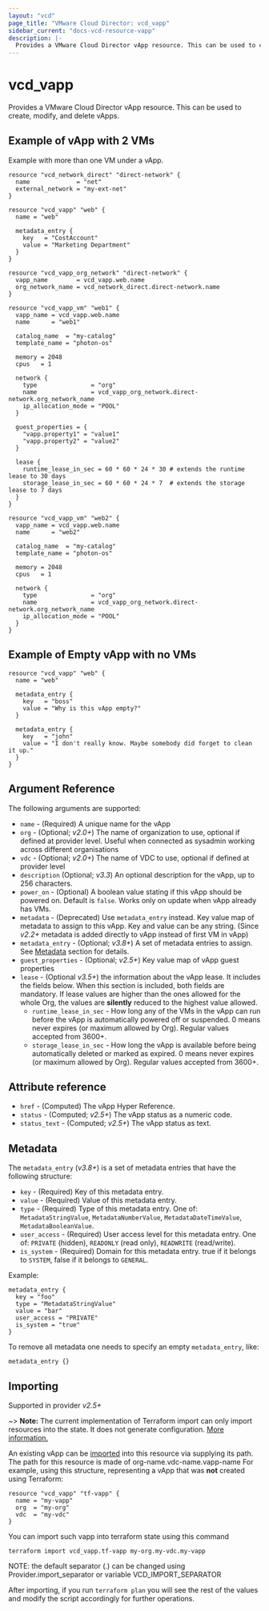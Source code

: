 ```yaml
---
layout: "vcd"
page_title: "VMware Cloud Director: vcd_vapp"
sidebar_current: "docs-vcd-resource-vapp"
description: |-
  Provides a VMware Cloud Director vApp resource. This can be used to create, modify, and delete vApps.
---
```


# vcd\_vapp

Provides a VMware Cloud Director vApp resource. This can be used to create, modify, and delete vApps.

## Example of vApp with 2 VMs

Example with more than one VM under a vApp.

```hcl
resource "vcd_network_direct" "direct-network" {
  name             = "net"
  external_network = "my-ext-net"
}

resource "vcd_vapp" "web" {
  name = "web"

  metadata_entry {
    key   = "CostAccount"
    value = "Marketing Department"
  }
}

resource "vcd_vapp_org_network" "direct-network" {
  vapp_name        = vcd_vapp.web.name
  org_network_name = vcd_network_direct.direct-network.name
}

resource "vcd_vapp_vm" "web1" {
  vapp_name = vcd_vapp.web.name
  name      = "web1"

  catalog_name  = "my-catalog"
  template_name = "photon-os"

  memory = 2048
  cpus   = 1

  network {
    type               = "org"
    name               = vcd_vapp_org_network.direct-network.org_network_name
    ip_allocation_mode = "POOL"
  }

  guest_properties = {
    "vapp.property1" = "value1"
    "vapp.property2" = "value2"
  }

  lease {
    runtime_lease_in_sec = 60 * 60 * 24 * 30 # extends the runtime lease to 30 days
    storage_lease_in_sec = 60 * 60 * 24 * 7  # extends the storage lease to 7 days
  }
}

resource "vcd_vapp_vm" "web2" {
  vapp_name = vcd_vapp.web.name
  name      = "web2"

  catalog_name  = "my-catalog"
  template_name = "photon-os"

  memory = 2048
  cpus   = 1

  network {
    type               = "org"
    name               = vcd_vapp_org_network.direct-network.org_network_name
    ip_allocation_mode = "POOL"
  }
}
```

## Example of Empty vApp with no VMs

```hcl
resource "vcd_vapp" "web" {
  name = "web"

  metadata_entry {
    key   = "boss"
    value = "Why is this vApp empty?"
  }

  metadata_entry {
    key   = "john"
    value = "I don't really know. Maybe somebody did forget to clean it up."
  }
}
```

## Argument Reference

The following arguments are supported:

* `name` - (Required) A unique name for the vApp
* `org` - (Optional; *v2.0+*) The name of organization to use, optional if defined at provider level. Useful when connected as sysadmin working across different organisations
* `vdc` - (Optional; *v2.0+*) The name of VDC to use, optional if defined at provider level
* `description` (Optional; *v3.3*) An optional description for the vApp, up to 256 characters.
* `power_on` - (Optional) A boolean value stating if this vApp should be powered on. Default is `false`. Works only on update when vApp already has VMs.
* `metadata` - (Deprecated) Use `metadata_entry` instead. Key value map of metadata to assign to this vApp. Key and value can be any string. (Since *v2.2+* metadata is added directly to vApp instead of first VM in vApp)
* `metadata_entry` - (Optional; *v3.8+*) A set of metadata entries to assign. See [Metadata](#metadata) section for details.
* `guest_properties` - (Optional; *v2.5+*) Key value map of vApp guest properties
* `lease` - (Optional *v3.5+*) the information about the vApp lease. It includes the fields below. When this section is 
   included, both fields are mandatory. If lease values are higher than the ones allowed for the whole Org, the values
   are **silently** reduced to the highest value allowed.
  * `runtime_lease_in_sec` - How long any of the VMs in the vApp can run before the vApp is automatically powered off or suspended. 0 means never expires (or maximum allowed by Org). Regular values accepted from 3600+.
  * `storage_lease_in_sec` - How long the vApp is available before being automatically deleted or marked as expired. 0 means never expires (or maximum allowed by Org). Regular values accepted from 3600+.

## Attribute reference

* `href` - (Computed) The vApp Hyper Reference.
* `status` - (Computed; *v2.5+*) The vApp status as a numeric code.
* `status_text` - (Computed; *v2.5+*) The vApp status as text.

<a id="metadata"></a>
## Metadata

The `metadata_entry` (*v3.8+*) is a set of metadata entries that have the following structure:

* `key` - (Required) Key of this metadata entry.
* `value` - (Required) Value of this metadata entry.
* `type` - (Required) Type of this metadata entry. One of: `MetadataStringValue`, `MetadataNumberValue`, `MetadataDateTimeValue`, `MetadataBooleanValue`.
* `user_access` - (Required) User access level for this metadata entry. One of: `PRIVATE` (hidden), `READONLY` (read only), `READWRITE` (read/write).
* `is_system` - (Required) Domain for this metadata entry. true if it belongs to `SYSTEM`, false if it belongs to `GENERAL`.

Example:

```hcl
metadata_entry {
  key = "foo"
  type = "MetadataStringValue"
  value = "bar"
  user_access = "PRIVATE"
  is_system = "true"
}
```

To remove all metadata one needs to specify an empty `metadata_entry`, like:

```hcl
metadata_entry {}
```

## Importing

Supported in provider *v2.5+*

~> **Note:** The current implementation of Terraform import can only import resources into the state. It does not generate
configuration. [More information.][docs-import]

An existing vApp can be [imported][docs-import] into this resource via supplying its path.
The path for this resource is made of org-name.vdc-name.vapp-name
For example, using this structure, representing a vApp that was **not** created using Terraform:

```hcl
resource "vcd_vapp" "tf-vapp" {
  name = "my-vapp"
  org  = "my-org"
  vdc  = "my-vdc"
}
```

You can import such vapp into terraform state using this command

```
terraform import vcd_vapp.tf-vapp my-org.my-vdc.my-vapp
```

NOTE: the default separator (.) can be changed using Provider.import_separator or variable VCD_IMPORT_SEPARATOR

[docs-import]:https://www.terraform.io/docs/import/

After importing, if you run `terraform plan` you will see the rest of the values and modify the script accordingly for
further operations.

